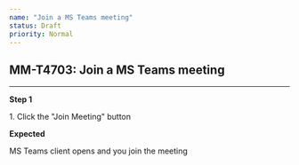 ```yaml
---
name: "Join a MS Teams meeting"
status: Draft
priority: Normal
---
```


## MM-T4703: Join a MS Teams meeting

---

**Step 1**

1\. Click the "Join Meeting" button

**Expected**

MS Teams client opens and you join the meeting
